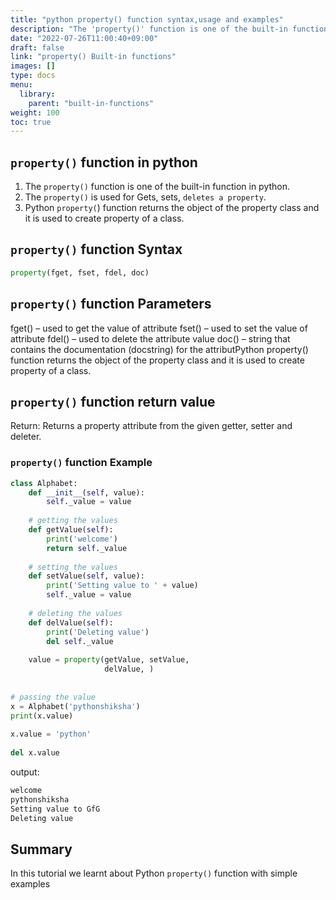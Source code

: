 ```yaml
---
title: "python property() function syntax,usage and examples"
description: "The 'property()' function is one of the built-in function in python"
date: "2022-07-26T11:00:40+09:00"
draft: false
link: "property() Built-in functions"
images: []
type: docs
menu:
  library:
    parent: "built-in-functions"
weight: 100
toc: true
---
```


## `property()` function  in python

1. The `property()` function is one of the built-in function in python.
2. The `property()` is used for Gets, sets, `deletes a property`.
3. Python `property(`) function returns the object of the property class and it is used to create property of a class. 

## `property()` function Syntax

```python
property(fget, fset, fdel, doc)
```
## `property()` function  Parameters 

fget() – used to get the value of attribute
fset() – used to set the value of attribute
fdel() – used to delete the attribute value
doc() – string that contains the documentation (docstring) for the attributPython property() function returns the object of the property class and it is used to create property of a class. 

## `property()` function return value

Return: Returns a property attribute from the given getter, setter and deleter.

### `property()` function Example

```python
class Alphabet:
    def __init__(self, value):
        self._value = value
 
    # getting the values
    def getValue(self):
        print('welcome')
        return self._value
 
    # setting the values
    def setValue(self, value):
        print('Setting value to ' + value)
        self._value = value
 
    # deleting the values
    def delValue(self):
        print('Deleting value')
        del self._value
 
    value = property(getValue, setValue,
                     delValue, )
 
 
# passing the value
x = Alphabet('pythonshiksha')
print(x.value)
 
x.value = 'python'
 
del x.value
```
output:

```python
welcome
pythonshiksha
Setting value to GfG
Deleting value
```
## Summary
In this tutorial we learnt about Python `property()` function with simple examples
    